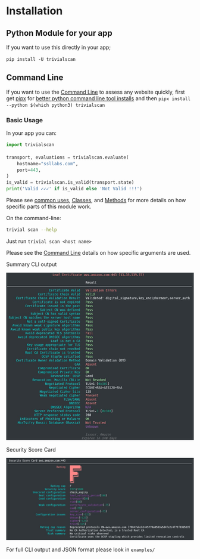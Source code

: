 # Installation

## Python Module for your app

If you want to use this directly in your app;

`pip install -U trivialscan`

## Command Line

If you want to use the [Command Line](./docs/2.cli.md) to assess any website quickly, first get [pipx](https://packaging.python.org/key_projects/#pipx) for [better python command line tool installs](https://packaging.python.org/guides/installing-stand-alone-command-line-tools/) and then `pipx install --python $(which python3) trivialscan`

### Basic Usage

In your app you can:

```py
import trivialscan

transport, evaluations = trivialscan.evaluate(
    hostname="ssllabs.com",
    port=443,
)
is_valid = trivialscan.is_valid(transport.state)
print('Valid ✓✓✓' if is_valid else 'Not Valid !!!')
```

Please see [common uses](./docs/3.common-uses.md), [Classes](./docs/4.classes.md), and [Methods](./docs/5.methods.md) for more details on how specific parts of this module work.

On the command-line:

```sh
trivial scan --help
```

Just run `trivial scan <host name>`

Please see the [Command Line](./docs/2.cli.md) details on how specific arguments are used.

Summary CLI output

![trivialscan summary](./images/trivialscan-summary.jpg)

Security Score Card

![trivialscan summary](./images/trivialscan-score-card.jpg)

For full CLI output and JSON format please look in `examples/`

